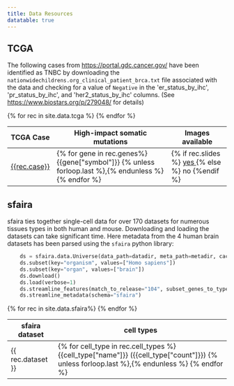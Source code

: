 ```yaml
---
title: Data Resources
datatable: true
---
```


## TCGA

The following cases from https://portal.gdc.cancer.gov/ have been identified
as TNBC by downloading the `nationwidechildrens.org_clinical_patient_brca.txt` file
associated with the data and checking for a value of `Negative` in the
'er_status_by_ihc', 'pr_status_by_ihc', and 'her2_status_by_ihc' columns. (See
https://www.biostars.org/p/279048/ for details)

<table class="display">
    <thead>
        <tr>
        <th>TCGA Case</th>
        <th>High-impact somatic mutations</th>
        <th>Images available</th>
        </tr>
    </thead>
    <tbody>
{% for rec in site.data.tcga %}
        <tr>
            <td><a href="https://portal.gdc.cancer.gov/cases/{{ rec.case }}">{{rec.case}}</a></td>
            <td>{% for gene in rec.genes%}
                {{gene["symbol"]}} {% unless forloop.last %},{% endunless %}
                {% endfor %}
            </td>
            <td>
                {% if rec.slides %}
                <a href="https://portal.gdc.cancer.gov/repository?filters=%7B%22content%22%3A%5B%7B%22content%22%3A%7B%22field%22%3A%22cases.case_id%22%2C%22value%22%3A%5B%22{{rec.case}}%22%5D%7D%2C%22op%22%3A%22in%22%7D%2C%7B%22content%22%3A%7B%22field%22%3A%22files.experimental_strategy%22%2C%22value%22%3A%5B%22Tissue%20Slide%22%5D%7D%2C%22op%22%3A%22in%22%7D%5D%2C%22op%22%3A%22and%22%7D&searchTableTab=files">
                    yes
                </a>
                {% else %}
                no
                {%endif %}
            </td>
        </tr>
{% endfor %}
    </tbody>
</table>

## sfaira

sfaira ties together single-cell data for over 170 datasets for numerous tissues
types in both human and mouse. Downloading and loading the datasets can take
significant time. Here metadata from the 4 human brain datasets has been parsed
using the `sfaira` python library:

```python
    ds = sfaira.data.Universe(data_path=datadir, meta_path=metadir, cache_path=cachedir)
    ds.subset(key="organism", values=["Homo sapiens"])
    ds.subset(key="organ", values=["brain"])
    ds.download()
    ds.load(verbose=1)
    ds.streamline_features(match_to_release="104", subset_genes_to_type="protein_coding")
    ds.streamline_metadata(schema="sfaira")
```

<table class="display">
    <thead>
        <tr>
        <th>sfaira dataset</th>
        <th>cell types</th>
        </tr>
    </thead>
    <tbody>
{% for rec in site.data.sfaira%}
        <tr>
            <td>{{ rec.dataset }}</td>
            <td>{% for cell_type in rec.cell_types %}
                {{cell_type["name"]}} ({{cell_type["count"]}}) {% unless forloop.last %},{% endunless %}
                {% endfor %}
            </td>
        </tr>
{% endfor %}
    </tbody>
</table>
